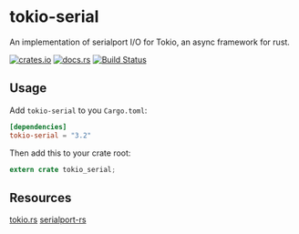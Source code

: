 # tokio-serial

An implementation of  serialport I/O for Tokio, an async framework for rust.

[![crates.io](http://meritbadge.herokuapp.com/tokio-serial)](https://crates.io/crates/tokio-serial)
[![docs.rs](https://docs.rs/tokio-serial/badge.svg)](https://docs.rs/tokio-serial)
[![Build Status](https://travis-ci.org/berkowski/tokio-serial.svg?branch=master)](https://travis-ci.org/berkowski/tokio-serial)


## Usage

Add `tokio-serial` to you `Cargo.toml`:

```toml
[dependencies]
tokio-serial = "3.2"
```

Then add this to your crate root:

```rust
extern crate tokio_serial;
```

## Resources

[tokio.rs](https://tokio.rs)
[serialport-rs](https://gitlab.com/susurrus/serialport-rs)
